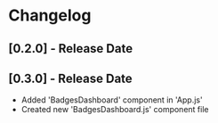 # Changelog

## [0.2.0] - Release Date

## [0.3.0] - Release Date
- Added 'BadgesDashboard' component in 'App.js'
- Created new 'BadgesDashboard.js' component file